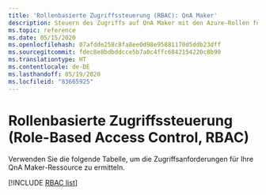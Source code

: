 ```yaml
---
title: 'Rollenbasierte Zugriffssteuerung (RBAC): QnA Maker'
description: Steuern des Zugriffs auf QnA Maker mit den Azure-Rollen für Ihre QnA Maker-Ressource
ms.topic: reference
ms.date: 05/15/2020
ms.openlocfilehash: 07afdde258c8fa8ee0d98e95881170d5ddb23dff
ms.sourcegitcommit: fdec8e8bdbddcce5b7a0c4ffc6842154220c8b90
ms.translationtype: HT
ms.contentlocale: de-DE
ms.lasthandoff: 05/19/2020
ms.locfileid: "83665925"
---
```

# <a name="role-based-access-control-rbac"></a>Rollenbasierte Zugriffssteuerung (Role-Based Access Control, RBAC)

Verwenden Sie die folgende Tabelle, um die Zugriffsanforderungen für Ihre QnA Maker-Ressource zu ermitteln.

[!INCLUDE [RBAC list](./includes/role-based-access-control.md)]
